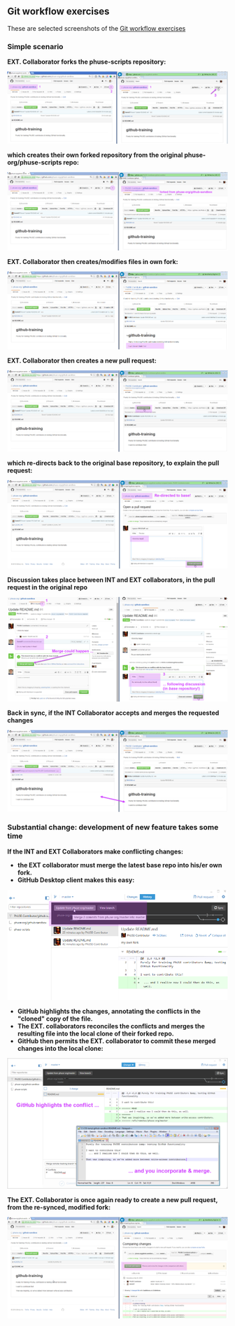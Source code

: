 ## Git workflow exercises

These are selected screenshots of the [Git workflow exercises](https://github.com/phuse-org/phuse-scripts/blob/master/docs/guides/Git_workflow_exercises.md)

### Simple scenario

**EXT. Collaborator forks the phuse-scripts repository:**

![simple_01](./images/Git_workflow_exercises_simple_01.png)

**which creates their own forked repository from the original phuse-org/phuse-scripts repo:**

![simple_02](./images/Git_workflow_exercises_simple_02.png)

**EXT. Collaborator then creates/modifies files in own fork:**

![simple_03](./images/Git_workflow_exercises_simple_03.png)

**EXT. Collaborator then creates a new pull request:**

![simple_04](./images/Git_workflow_exercises_simple_04.png)

**which re-directs back to the original base repository, to explain the pull request:**

![simple_05](./images/Git_workflow_exercises_simple_05.png)

**Discussion takes place between INT and EXT collaborators, in the pull request in the original repo**

![simple_06](./images/Git_workflow_exercises_simple_06.png)

**Back in sync, if the INT Collaborator accepts and merges the requested changes**

![simple_07](./images/Git_workflow_exercises_simple_07.png)

### Substantial change: development of new feature takes some time

**If the INT and EXT Collaborators make conflicting changes:**

  * **the EXT collaborator must merge the latest base repo into his/er own fork.**
  * **GitHub Desktop client makes this easy:**

![substantial_01](./images/Git_workflow_exercises_substantial_01.png)

  * **GitHub highlights the changes, annotating the conflicts in the "cloned" copy of the file.**
  *  **The EXT. collaborators reconciles the conflicts and merges the resulting file into the local clone of their forked repo.**
  *  **GitHub then permits the EXT. collaborator to commit these merged changes into the local clone:**

![substantial_02](./images/Git_workflow_exercises_substantial_02.png)

**The EXT. Collaborator is once again ready to create a new pull request, from the re-synced, modified fork:**

![substantial_03](./images/Git_workflow_exercises_substantial_03.png)
